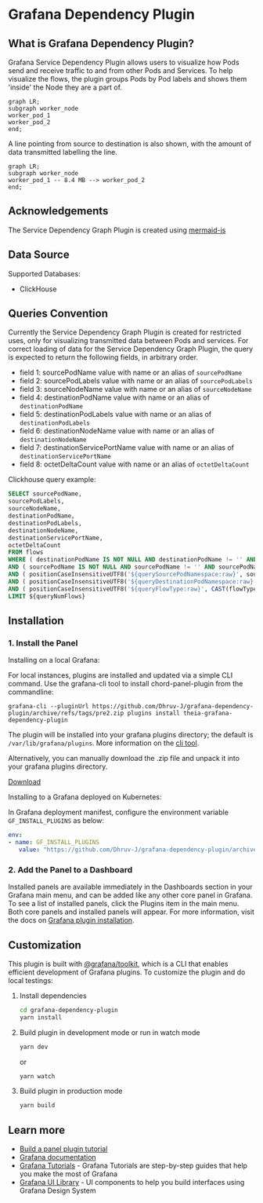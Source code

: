 # Grafana Dependency Plugin

## What is Grafana Dependency Plugin?

Grafana Service Dependency Plugin allows users to visualize how Pods send
and receive traffic to and from other Pods and Services. To help visualize the
flows, the plugin groups Pods by Pod labels and shows them 'inside' the Node
they are a part of.

```mermaid
graph LR;
subgraph worker_node
worker_pod_1
worker_pod_2
end;
```

A line pointing from source to destination is also shown, with the amount of
data transmitted labelling the line.

```mermaid
graph LR;
subgraph worker_node
worker_pod_1 -- 8.4 MB --> worker_pod_2
end;
```

## Acknowledgements

The Service Dependency Graph Plugin is created using [mermaid-js](https://mermaid-js.github.io/mermaid/#/)

## Data Source

Supported Databases:

- ClickHouse

## Queries Convention

Currently the Service Dependency Graph Plugin is created for restricted uses,
only for visualizing transmitted data between Pods and services. For correct
loading of data for the Service Dependency Graph Plugin, the query is expected
to return the following fields, in arbitrary order.

- field 1: sourcePodName value with name or an alias of `sourcePodName`
- field 2: sourcePodLabels value with name or an alias of `sourcePodLabels`
- field 3: sourceNodeName value with name or an alias of `sourceNodeName`
- field 4: destinationPodName value with name or an alias of `destinationPodName`
- field 5: destinationPodLabels value with name or an alias of `destinationPodLabels`
- field 6: destinationNodeName value with name or an alias of `destinationNodeName`
- field 7: destinationServicePortName value with name or an alias of `destinationServicePortName`
- field 8: octetDeltaCount value with name or an alias of `octetDeltaCount`

Clickhouse query example:

```sql
SELECT sourcePodName,
sourcePodLabels,
sourceNodeName,
destinationPodName,
destinationPodLabels,
destinationNodeName,
destinationServicePortName,
octetDeltaCount
FROM flows
WHERE ( destinationPodName IS NOT NULL AND destinationPodName != '' AND destinationPodName != 'undefined' )
AND ( sourcePodName IS NOT NULL AND sourcePodName != '' AND sourcePodName != 'undefined' )
AND ( positionCaseInsensitiveUTF8('${querySourcePodNamespace:raw}', sourcePodNamespace) > 0 )
AND ( positionCaseInsensitiveUTF8('${queryDestinationPodNamespace:raw}', destinationPodNamespace) > 0 )
AND ( positionCaseInsensitiveUTF8('${queryFlowType:raw}', CAST(flowType AS varchar)) > 0 )
LIMIT ${queryNumFlows}
```

## Installation

### 1. Install the Panel

Installing on a local Grafana:

For local instances, plugins are installed and updated via a simple CLI command.
Use the grafana-cli tool to install chord-panel-plugin from the commandline:

```shell
grafana-cli --pluginUrl https://github.com/Dhruv-J/grafana-dependency-plugin/archive/refs/tags/pre2.zip plugins install theia-grafana-dependency-plugin
```

The plugin will be installed into your grafana plugins directory; the default is
`/var/lib/grafana/plugins`. More information on the [cli tool](https://grafana.com/docs/grafana/latest/administration/cli/#plugins-commands).

Alternatively, you can manually download the .zip file and unpack it into your grafana
plugins directory.

[Download](https://github.com/Dhruv-J/grafana-dependency-plugin/archive/refs/tags/pre.zip)

Installing to a Grafana deployed on Kubernetes:

In Grafana deployment manifest, configure the environment variable `GF_INSTALL_PLUGINS`
as below:

```yaml
env:
- name: GF_INSTALL_PLUGINS
   value: "https://github.com/Dhruv-J/grafana-dependency-plugin/archive/refs/tags/pre.zip"
```

### 2. Add the Panel to a Dashboard

Installed panels are available immediately in the Dashboards section in your Grafana
main menu, and can be added like any other core panel in Grafana. To see a list of
installed panels, click the Plugins item in the main menu. Both core panels and
installed panels will appear. For more information, visit the docs on [Grafana plugin installation](https://grafana.com/docs/grafana/latest/plugins/installation/).

## Customization

This plugin is built with [@grafana/toolkit](https://www.npmjs.com/package/@grafana/toolkit),
which is a CLI that enables efficient development of Grafana plugins. To customize
the plugin and do local testings:

1. Install dependencies

   ```bash
   cd grafana-dependency-plugin
   yarn install
   ```

2. Build plugin in development mode or run in watch mode

   ```bash
   yarn dev
   ```

   or

   ```bash
   yarn watch
   ```

3. Build plugin in production mode

   ```bash
   yarn build
   ```

## Learn more

- [Build a panel plugin tutorial](https://grafana.com/tutorials/build-a-panel-plugin)
- [Grafana documentation](https://grafana.com/docs/)
- [Grafana Tutorials](https://grafana.com/tutorials/) - Grafana Tutorials are step-by-step
guides that help you make the most of Grafana
- [Grafana UI Library](https://developers.grafana.com/ui) - UI components to help you build interfaces using Grafana Design System
